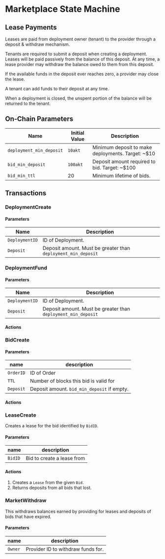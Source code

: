 # Marketplace State Machine

## Lease Payments

Leases are paid from deployment owner (tenant) to the provider
through a deposit & withdraw mechanism.

Tenants are required to submit a deposit when creating a deployment.  Leases
will be paid passively from the balance of this deposit.  At any time,
a lease provider may withdraw the balance owed to them from this deposit.

If the available funds in the deposit ever reaches zero, a provider may
close the lease.

A tenant can add funds to their deposit at any time.

When a deployment is closed, the unspent portion of the balance will be returned
to the tenant.

## On-Chain Parameters

|Name|Initial Value|Description|
|---|---|---|
|`deployment_min_deposit`|`10akt`|Minimum deposit to make deployments.  Target: ~$10|
|`bid_min_deposit`|`100akt`|Deposit amount required to bid.  Target: ~$100|
|`bid_min_ttl`|20|Minimum lifetime of bids.|


## Transactions
### DeploymentCreate

#### Parameters

|Name|Description|
|---|---|
|`DeploymentID`| ID of Deployment. |
|`Deposit`| Deposit amount.  Must be greater than `deployment_min_deposit`|

### DeploymentFund

#### Parameters

|Name|Description|
|---|---|
|`DeploymentID`| ID of Deployment. |
|`Deposit`| Deposit amount.  Must be greater than `deployment_min_deposit`|

#### Actions

### BidCreate

#### Parameters

|name|description|
|---|---|
|`OrderID`| ID of Order |
|`TTL`| Number of blocks this bid is valid for |
|`Deposit`| Deposit amount.  `bid_min_deposit` if empty.|

#### Actions

### LeaseCreate

Creates a lease for the bid identified by `BidID`.

#### Parameters

|name|description|
|---|---|
|`BidID`|Bid to create a lease from|

#### Actions

1. Creates a `Lease` from the given `Bid`.
1. Returns deposits from all bids that lost.

### MarketWithdraw

This withdraws balances earned by providing for leases and deposits
of bids that have expired.

#### Parameters

|name|description|
|---|---|
|`Owner`|Provider ID to withdraw funds for.|

